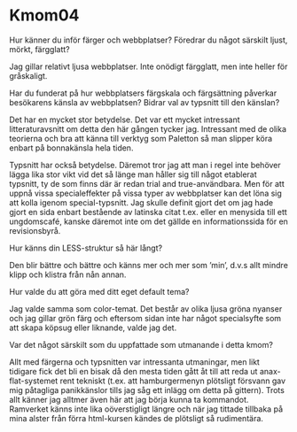 Kmom04
===============================

Hur känner du inför färger och webbplatser? Föredrar du något särskilt ljust, mörkt, färgglatt?

Jag gillar relativt ljusa webbplatser. Inte onödigt färgglatt, men inte heller för gråskaligt.

Har du funderat på hur webbplatsers färgskala och färgsättning påverkar besökarens känsla av webbplatsen? Bidrar val av typsnitt till den känslan?

Det har en mycket stor betydelse. Det var ett mycket intressant litteraturavsnitt om detta den här gången tycker jag. Intressant med de olika teorierna och bra att känna till verktyg som Paletton så man slipper köra enbart på bonnakänsla hela tiden.

Typsnitt har också betydelse. Däremot tror jag att man i regel inte behöver lägga lika stor vikt vid det så länge man håller sig till något etablerat typsnitt, ty de som finns där är redan trial and true-användbara. Men för att uppnå vissa specialeffekter på vissa typer av webbplatser kan det löna sig att kolla igenom special-typsnitt. Jag skulle definit gjort det om jag hade gjort en sida enbart bestående av latinska citat t.ex. eller en menysida till ett ungdomscafé, kanske däremot inte om det gällde en informationssida för en revisionsbyrå.

Hur känns din LESS-struktur så här långt?

Den blir bättre och bättre och känns mer och mer som ’min’, d.v.s allt mindre klipp och klistra från nån annan.

Hur valde du att göra med ditt eget default tema?

Jag valde samma som color-temat. Det består av olika ljusa gröna nyanser och jag gillar grön färg och eftersom sidan inte har något specialsyfte som att skapa köpsug eller liknande, valde jag det.

Var det något särskilt som du uppfattade som utmanande i detta kmom?

Allt med färgerna och typsnitten var intressanta utmaningar, men likt tidigare fick det bli en bisak då den mesta tiden gått åt till att reda ut anax-flat-systemet rent tekniskt (t.ex. att hamburgermenyn plötsligt försvann gav mig påtagliga panikkänslor tills jag såg ett inlägg om detta på gittern). Trots allt känner jag alltmer även här att jag börja kunna ta kommandot. Ramverket känns inte lika oöverstigligt längre och när jag tittade tillbaka på mina alster från förra html-kursen kändes de plötsligt så rudimentära.
